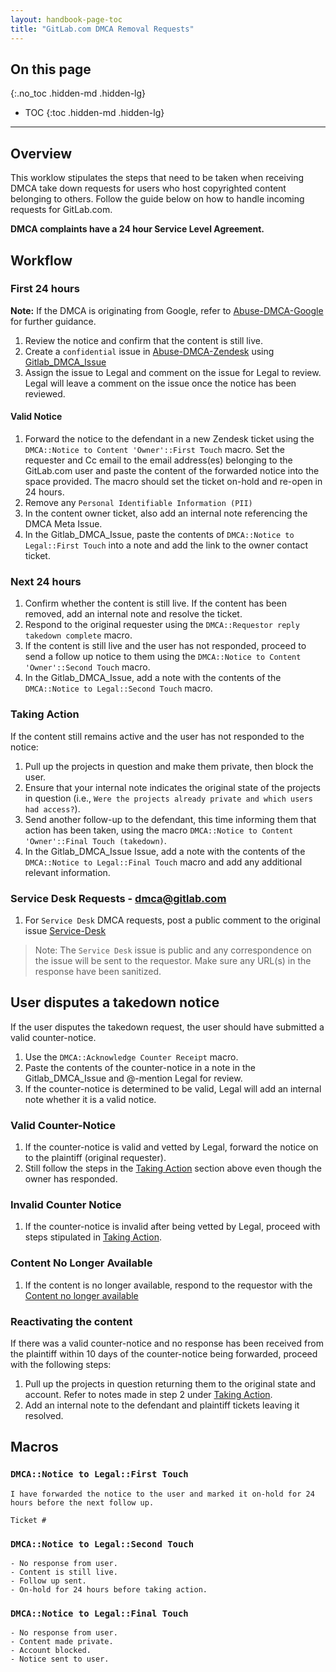 ```yaml
---
layout: handbook-page-toc
title: "GitLab.com DMCA Removal Requests"
---
```


## On this page
{:.no_toc .hidden-md .hidden-lg}

- TOC
{:toc .hidden-md .hidden-lg}

----

## Overview

This worklow stipulates the steps that need to be taken when receiving DMCA take down requests for users who host copyrighted content belonging to others. Follow the guide below on how to handle incoming requests for GitLab.com.

**DMCA complaints have a 24 hour Service Level Agreement.**

## Workflow

### First 24 hours

 **Note:** If the DMCA is originating from Google, refer to [Abuse-DMCA-Google](https://gitlab.com/gitlab-com/gl-security/Abuse-DMCA/Abuse-DMCA-Google) for further guidance.

1. Review the notice and confirm that the content is still live.
2. Create a `confidential` issue in [Abuse-DMCA-Zendesk](https://gitlab.com/gitlab-com/gl-security/Abuse-DMCA/Abuse-DMCA/issues) using [Gitlab_DMCA_Issue](https://gitlab.com/gitlab-com/gl-security/Abuse-DMCA/Abuse-DMCA/blob/master/.gitlab/issue_templates/gitlab_issue_templates_dmca_gitlab_issue_templates_dmca_servicedesk.md)
3. Assign the issue to Legal and comment on the issue for Legal to review. Legal will leave a comment on the issue once the notice has been reviewed. 

#### Valid Notice

1. Forward the notice to the defendant in a new Zendesk ticket using the `DMCA::Notice to Content 'Owner'::First Touch` macro. Set the requester and Cc email to the email address(es) belonging to the GitLab.com user and paste the content of the forwarded notice into the space provided. The macro should set the ticket on-hold and re-open in 24 hours.
1. Remove any `Personal Identifiable Information (PII)`
1. In the content owner ticket, also add an internal note referencing the DMCA Meta Issue.
1. In the Gitlab_DMCA_Issue, paste the contents of `DMCA::Notice to Legal::First Touch` into a note and add the link to the owner contact ticket.

### Next 24 hours

1. Confirm whether the content is still live. If the content has been removed, add an internal note and resolve the ticket.
1. Respond to the original requester using the `DMCA::Requestor reply takedown complete` macro.  
1. If the content is still live and the user has not responded, proceed to send a follow up notice to them using the `DMCA::Notice to Content 'Owner'::Second Touch` macro.
1. In the Gitlab_DMCA_Issue, add a note with the contents of the `DMCA::Notice to Legal::Second Touch` macro.

### Taking Action

If the content still remains active and the user has not responded to the notice:

1. Pull up the projects in question and make them private, then block the user.
1. Ensure that your internal note indicates the original state of the projects in question (i.e., `Were the projects already private and which users had access?`).
1. Send another follow-up to the defendant, this time informing them that action has been taken, using the macro `DMCA::Notice to Content 'Owner'::Final Touch (takedown)`.
1. In the Gitlab_DMCA_Issue Issue, add a note with the contents of the `DMCA::Notice to Legal::Final Touch` macro and add any additional relevant information.

### Service Desk Requests - dmca@gitlab.com

1. For `Service Desk` DMCA requests, post a public comment to the original issue [Service-Desk](https://gitlab.com/gitlab-com/gl-security/Abuse-DMCA/SD/issues)

> Note:  The `Service Desk` issue is public and any correspondence on the issue will be sent to the requestor.  Make sure any URL(s) in the response have been sanitized.

## User disputes a takedown notice
If the user disputes the takedown request, the user should have submitted a valid counter-notice.

1. Use the `DMCA::Acknowledge Counter Receipt` macro.
1. Paste the contents of the counter-notice in a note in the Gitlab_DMCA_Issue and @-mention Legal for review.
1. If the counter-notice is determined to be valid, Legal will add an internal note whether it is a valid notice.

### Valid Counter-Notice

1. If the counter-notice is valid and vetted by Legal, forward the notice on to the plaintiff (original requester).
1. Still follow the steps in the [Taking Action](#taking-action) section above even though the owner has responded.

### Invalid Counter Notice

1. If the counter-notice is invalid after being vetted by Legal, proceed with steps stipulated in [Taking Action](#taking-action).

### Content No Longer Available

1. If the content is no longer available, respond to the requestor with the [Content no longer available](https://gitlab.com/gitlab-com/gl-security/abuse/blob/master/Blurbs/Abuse_Reporter_Blurbs.md#content-no-longer-available-dmca)

### Reactivating the content
If there was a valid counter-notice and no response has been received from the plaintiff within 10 days of the counter-notice being forwarded, proceed with the following steps:

1. Pull up the projects in question returning them to the original state and account. Refer to notes made in step 2 under [Taking Action](#taking-action).
1. Add an internal note to the defendant and plaintiff tickets leaving it resolved.

## Macros

### `DMCA::Notice to Legal::First Touch`

```
I have forwarded the notice to the user and marked it on-hold for 24 hours before the next follow up.

Ticket #
```

### `DMCA::Notice to Legal::Second Touch`

```
- No response from user.
- Content is still live.
- Follow up sent. 
- On-hold for 24 hours before taking action. 
```

### `DMCA::Notice to Legal::Final Touch`

```
- No response from user.
- Content made private.
- Account blocked.
- Notice sent to user.
```
